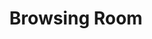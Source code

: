---
pid: '25'
_date: between 1934 and 2009
derivativo_link: https://derivativo-1.library.columbia.edu/iiif/2/ldpd:341210/
dlc_link: https://dlc.library.columbia.edu/catalog/cul:v9s4mw6mpd
format: photographs
iiif_json: https://derivativo-1.library.columbia.edu/iiif/2/ldpd:341210/info.json
name: Bubley, Esther
native_jpg: https://derivativo-1.library.columbia.edu/iiif/2/ldpd:341210/full/!768,768/0/native.jpg
shelf_location: Box no. Box 162, Folder no. Folder 9 (Buildings & Grounds - Morningside
  - Butler Library, Browsing Room), Historical Photograph Collection
subjects: Academic libraries; College students; New York (N.Y.); Butler Library
summary: '"Students in Butler Library''s Browsing Room."'
title: Browsing Room
permalink: /photos/25/
layout: photo-page
---